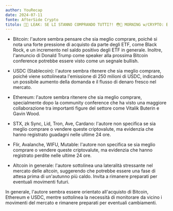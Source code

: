 ```yaml
---
author: YouRecap
date: 2024-07-11
fonte: AfterSide Crypto
titolo: 🚨😳 LEAK: SE LI STANNO COMPRANDO TUTTI?! 😳🚨 MORNING w/CRYPTO: BITCOIN / ALTCOINS [time sensitive]
---
```


- Bitcoin: l'autore sembra pensare che sia meglio comprare, poiché si nota una forte pressione di acquisto da parte degli ETF, come Black Rock, e un incremento nel saldo positivo degli ETF in generale. Inoltre, l'annuncio di Donald Trump come speaker alla prossima Bitcoin conference potrebbe essere visto come un segnale bullish.

- USDC (Stablecoin): l'autore sembra ritenere che sia meglio comprare, poiché viene sottolineata l'emissione di 250 milioni di USDC, indicando un possibile aumento della domanda e il flusso di denaro fresco nel mercato.

- Ethereum: l'autore sembra ritenere che sia meglio comprare, specialmente dopo la community conference che ha visto una maggiore collaborazione tra importanti figure del settore come Vitalik Buterin e Gavin Wood.

- STX, zk Sync, Lid, Tron, Ave, Cardano: l'autore non specifica se sia meglio comprare o vendere queste criptovalute, ma evidenzia che hanno registrato guadagni nelle ultime 24 ore.

- Flir, Avalanche, WIFU, Mutable: l'autore non specifica se sia meglio comprare o vendere queste criptovalute, ma evidenzia che hanno registrato perdite nelle ultime 24 ore.

- Altcoin in generale: l'autore sottolinea una lateralità stressante nel mercato delle altcoin, suggerendo che potrebbe essere una fase di attesa prima di un'autunno più caldo. Invita a rimanere preparati per eventuali movimenti futuri.

In generale, l'autore sembra essere orientato all'acquisto di Bitcoin, Ethereum e USDC, mentre sottolinea la necessità di monitorare da vicino i movimenti del mercato e rimanere preparati per eventuali cambiamenti.
